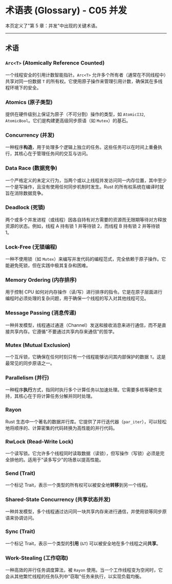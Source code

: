 # 术语表 (Glossary) - C05 并发

本页定义了"第 5 章：并发"中出现的关键术语。

---

## 术语

### `Arc<T>` (Atomically Reference Counted)

一个线程安全的引用计数智能指针。`Arc<T>` 允许多个所有者（通常在不同线程中）共享对同一份数据 `T` 的所有权。它使用原子操作来管理引用计数，确保其在多线程环境下的安全。

### Atomics (原子类型)

提供在硬件级别上保证为原子（不可分割）操作的类型，如 `AtomicI32`, `AtomicBool`。它们是构建更高级同步原语（如 `Mutex`）的基石。

### Concurrency (并发)

一种程序**构造**，用于处理多个逻辑上独立的任务。这些任务可以在时间上重叠执行，其核心在于管理任务间的交互与访问。

### Data Race (数据竞争)

一个严格定义的未定义行为，当两个或以上线程并发访问同一内存位置，其中至少一个是写操作，且没有使用任何同步机制时发生。Rust 的所有权系统在编译时就旨在消除数据竞争。

### Deadlock (死锁)

两个或多个并发进程（或线程）因各自持有对方需要的资源而无限期等待对方释放资源的状态。例如，线程 A 持有锁 1 并等待锁 2，而线程 B 持有锁 2 并等待锁 1。

### Lock-Free (无锁编程)

一种不使用锁（如 `Mutex`）来编写并发代码的编程范式，完全依赖于原子操作。它能避免死锁，但在实践中极其复杂和困难。

### Memory Ordering (内存排序)

用于控制 CPU 如何对内存操作（读/写）进行排序的指令。它是在原子层面进行编程时必须处理的复杂问题，用于确保一个线程的写入对其他线程可见。

### Message Passing (消息传递)

一种并发模型，线程通过通道（Channel）发送和接收消息来进行通信，而不是直接共享内存。它遵循"不要通过共享内存来通信"的哲学。

### Mutex<T> (Mutual Exclusion)

一个互斥锁，它确保在任何时刻只有一个线程能够访问其内部保护的数据 `T`。这是最常见的同步原语之一。

### Parallelism (并行)

一种程序**执行**方式，指同时执行多个计算任务以加速处理。它需要多核等硬件支持，其核心在于将计算任务分解并同时处理。

### Rayon

Rust 生态中一个著名的数据并行库。它提供了并行迭代器（`par_iter`），可以轻松地将顺序的、计算密集的代码转换为高性能的并行代码。

### RwLock<T> (Read-Write Lock)

一个读写锁。它允许多个线程同时读取数据（读锁），但写操作（写锁）必须是完全排他的。适用于"读多写少"的场景以提高性能。

### Send (Trait)

一个标记 Trait，表示一个类型的所有权可以被安全地**转移**到另一个线程。

### Shared-State Concurrency (共享状态并发)

一种并发模型，多个线程通过访问同一块共享内存来进行通信，并使用锁等同步原语来协调访问。

### Sync (Trait)

一个标记 Trait，表示一个类型的**引用** (`&T`) 可以被安全地在多个线程之间**共享**。

### Work-Stealing (工作窃取)

一种高效的并行任务调度算法，被 `Rayon` 使用。当一个工作线程变为空闲时，它会从其他繁忙线程的任务队列中"窃取"任务来执行，以实现负载均衡。
